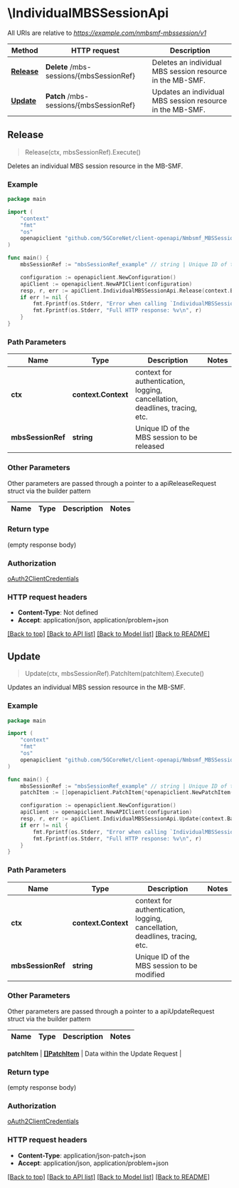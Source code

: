 # \IndividualMBSSessionApi

All URIs are relative to *https://example.com/nmbsmf-mbssession/v1*

Method | HTTP request | Description
------------- | ------------- | -------------
[**Release**](IndividualMBSSessionApi.md#Release) | **Delete** /mbs-sessions/{mbsSessionRef} | Deletes an individual MBS session resource in the MB-SMF.
[**Update**](IndividualMBSSessionApi.md#Update) | **Patch** /mbs-sessions/{mbsSessionRef} | Updates an individual MBS session resource in the MB-SMF.



## Release

> Release(ctx, mbsSessionRef).Execute()

Deletes an individual MBS session resource in the MB-SMF.

### Example

```go
package main

import (
    "context"
    "fmt"
    "os"
    openapiclient "github.com/5GCoreNet/client-openapi/Nmbsmf_MBSSession"
)

func main() {
    mbsSessionRef := "mbsSessionRef_example" // string | Unique ID of the MBS session to be released

    configuration := openapiclient.NewConfiguration()
    apiClient := openapiclient.NewAPIClient(configuration)
    resp, r, err := apiClient.IndividualMBSSessionApi.Release(context.Background(), mbsSessionRef).Execute()
    if err != nil {
        fmt.Fprintf(os.Stderr, "Error when calling `IndividualMBSSessionApi.Release``: %v\n", err)
        fmt.Fprintf(os.Stderr, "Full HTTP response: %v\n", r)
    }
}
```

### Path Parameters


Name | Type | Description  | Notes
------------- | ------------- | ------------- | -------------
**ctx** | **context.Context** | context for authentication, logging, cancellation, deadlines, tracing, etc.
**mbsSessionRef** | **string** | Unique ID of the MBS session to be released | 

### Other Parameters

Other parameters are passed through a pointer to a apiReleaseRequest struct via the builder pattern


Name | Type | Description  | Notes
------------- | ------------- | ------------- | -------------


### Return type

 (empty response body)

### Authorization

[oAuth2ClientCredentials](../README.md#oAuth2ClientCredentials)

### HTTP request headers

- **Content-Type**: Not defined
- **Accept**: application/json, application/problem+json

[[Back to top]](#) [[Back to API list]](../README.md#documentation-for-api-endpoints)
[[Back to Model list]](../README.md#documentation-for-models)
[[Back to README]](../README.md)


## Update

> Update(ctx, mbsSessionRef).PatchItem(patchItem).Execute()

Updates an individual MBS session resource in the MB-SMF.

### Example

```go
package main

import (
    "context"
    "fmt"
    "os"
    openapiclient "github.com/5GCoreNet/client-openapi/Nmbsmf_MBSSession"
)

func main() {
    mbsSessionRef := "mbsSessionRef_example" // string | Unique ID of the MBS session to be modified
    patchItem := []openapiclient.PatchItem{*openapiclient.NewPatchItem(*openapiclient.NewPatchOperation(), "Path_example")} // []PatchItem | Data within the Update Request

    configuration := openapiclient.NewConfiguration()
    apiClient := openapiclient.NewAPIClient(configuration)
    resp, r, err := apiClient.IndividualMBSSessionApi.Update(context.Background(), mbsSessionRef).PatchItem(patchItem).Execute()
    if err != nil {
        fmt.Fprintf(os.Stderr, "Error when calling `IndividualMBSSessionApi.Update``: %v\n", err)
        fmt.Fprintf(os.Stderr, "Full HTTP response: %v\n", r)
    }
}
```

### Path Parameters


Name | Type | Description  | Notes
------------- | ------------- | ------------- | -------------
**ctx** | **context.Context** | context for authentication, logging, cancellation, deadlines, tracing, etc.
**mbsSessionRef** | **string** | Unique ID of the MBS session to be modified | 

### Other Parameters

Other parameters are passed through a pointer to a apiUpdateRequest struct via the builder pattern


Name | Type | Description  | Notes
------------- | ------------- | ------------- | -------------

 **patchItem** | [**[]PatchItem**](PatchItem.md) | Data within the Update Request | 

### Return type

 (empty response body)

### Authorization

[oAuth2ClientCredentials](../README.md#oAuth2ClientCredentials)

### HTTP request headers

- **Content-Type**: application/json-patch+json
- **Accept**: application/json, application/problem+json

[[Back to top]](#) [[Back to API list]](../README.md#documentation-for-api-endpoints)
[[Back to Model list]](../README.md#documentation-for-models)
[[Back to README]](../README.md)

